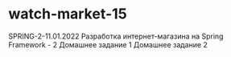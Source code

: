 # watch-market-15
SPRING-2-11.01.2022
Разработка интернет-магазина на Spring Framework - 2 
Домашнее задание 1 
Домашнее задание 2
